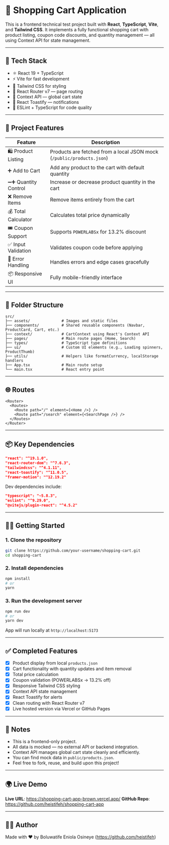 # 🛒 Shopping Cart Application

This is a frontend technical test project built with **React**, **TypeScript**, **Vite**, and **Tailwind CSS**. It implements a fully functional shopping cart with product listing, coupon code discounts, and quantity management — all using Context API for state management.

---

## 🚀 Tech Stack

- ⚛️ React 19 + TypeScript
- ⚡ Vite for fast development
- 💨 Tailwind CSS for styling
- 🔄 React Router v7 — page routing
- 🔧 Context API — global cart state
- 🔔 React Toastify — notifications
- 🎯 ESLint + TypeScript for code quality

---

## 📄 Project Features

| Feature               | Description                                                           |
| --------------------- | --------------------------------------------------------------------- |
| 🛍 Product Listing     | Products are fetched from a local JSON mock (`/public/products.json`) |
| ➕ Add to Cart        | Add any product to the cart with default quantity                     |
| ➖➕ Quantity Control | Increase or decrease product quantity in the cart                     |
| ❌ Remove Items       | Remove items entirely from the cart                                   |
| 💰 Total Calculator   | Calculates total price dynamically                                    |
| 🎟️ Coupon Support     | Supports `POWERLABSx` for 13.2% discount                              |
| ✅ Input Validation   | Validates coupon code before applying                                 |
| 🛑 Error Handling     | Handles errors and edge cases gracefully                              |
| 📦 Responsive UI      | Fully mobile-friendly interface                                       |

---

## 🧩 Folder Structure

```
src/
├── assets/              # Images and static files
├── components/          # Shared reusable components (Navbar, ProductCard, Cart, etc.)
├── context/             # CartContext using React's Context API
├── pages/               # Main route pages (Home, Search)
├── types/               # TypeScript type definitions
├── ui/                  # Custom UI elements (e.g., Loading spinners, ProductThumb)
├── utils/               # Helpers like formatCurrency, localStorage handlers
├── App.tsx              # Main route setup
└── main.tsx             # React entry point
```

---

## 🌐 Routes

```tsx
<Router>
  <Routes>
    <Route path="/" element={<Home />} />
    <Route path="/search" element={<SearchPage />} />
  </Routes>
</Router>
```

---

## 📦 Key Dependencies

```json
"react": "^19.1.0",
"react-router-dom": "^7.6.3",
"tailwindcss": "^4.1.11",
"react-toastify": "^11.0.5",
"framer-motion": "^12.19.2"
```

Dev dependencies include:

```json
"typescript": "~5.8.3",
"eslint": "^9.29.0",
"@vitejs/plugin-react": "^4.5.2"
```

---

## 🧑‍💻 Getting Started

### 1. Clone the repository

```bash
git clone https://github.com/your-username/shopping-cart.git
cd shopping-cart
```

### 2. Install dependencies

```bash
npm install
# or
yarn
```

### 3. Run the development server

```bash
npm run dev
# or
yarn dev
```

App will run locally at `http://localhost:5173`

---

## ✅ Completed Features

- [x] Product display from local `products.json`
- [x] Cart functionality with quantity updates and item removal
- [x] Total price calculation
- [x] Coupon validation (POWERLABSx → 13.2% off)
- [x] Responsive Tailwind CSS styling
- [x] Context API state management
- [x] React Toastify for alerts
- [x] Clean routing with React Router v7
- [x] Live hosted version via Vercel or GitHub Pages

---

## 📄 Notes

- This is a frontend-only project.
- All data is mocked — no external API or backend integration.
- Context API manages global cart state cleanly and efficiently.
- You can find mock data in `public/products.json`.
- Feel free to fork, reuse, and build upon this project!

---

## 🌍 Live Demo

**Live URL**: https://shopping-cart-app-brown.vercel.app/
**GitHub Repo**: https://github.com/heistifeh/shopping-cart-app

---

## 👨‍💻 Author



Made with ❤️ by Boluwatife Eniola Osineye (https://github.com/heistifeh)
